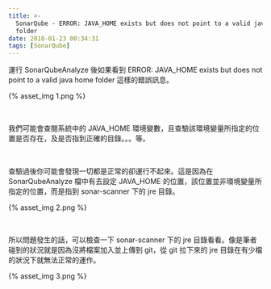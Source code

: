 ```yaml
---
title: >-
  SonarQube - ERROR: JAVA_HOME exists but does not point to a valid java home
  folder
date: 2018-01-23 00:34:31
tags: [SonarQube]
---
```


運行 SonarQubeAnalyze 後如果看到 ERROR: JAVA_HOME exists but does not point to a valid java home folder 這樣的錯誤訊息。  


<!-- More -->

{% asset_img 1.png %}
 
<br/>


我們可能會查閱系統中的 JAVA_HOME 環境變數，且查驗該環境變量所指定的位置是否存在，及是否指到正確的目錄。。。等。  

<br/> 


查驗過後你可能會發現一切都是正常的卻運行不起來。這是因為在 SonarQubeAnalyze 檔中有去設定 JAVA_HOME 的位置，該位置並非環境變量所指定的位置，而是指到 sonar-scanner 下的 jre 目錄。  

{% asset_img 2.png %}
 
<br/>


所以問題發生的話，可以檢查一下 sonar-scanner 下的 jre 目錄看看。像是筆者碰到的狀況就是因為沒將檔案加入並上傳到 git，從 git 拉下來的 jre 目錄在有少檔的狀況下就無法正常的運作。  

{% asset_img 3.png %}
 
<br/>
